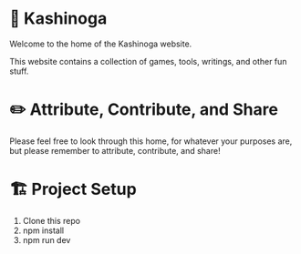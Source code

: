 # 💖 Kashinoga

Welcome to the home of the Kashinoga website.

This website contains a collection of games, tools, writings, and other fun stuff.

# ✏️ Attribute, Contribute, and Share

Please feel free to look through this home, for whatever your purposes are, but please remember to attribute, contribute, and share!

# 🏗️ Project Setup

1. Clone this repo
2. npm install
3. npm run dev
